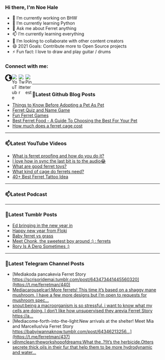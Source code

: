### Hi there, I'm Noe Hale

- 🔭 I’m currently working on BHW
- 🌱 I’m currently learning Python
- 💬 Ask me about Ferret anything
- 📫 I’m currently learning everything
- 🔭 I’m looking to collaborate with other content creators
- 😄 2021 Goals: Contribute more to Open Source projects
- ⚡ Fun fact: I love to draw and play guitar / drums

### Connect with me:

[<img align="left" alt="ferretvoice.com" width="22px" src="https://raw.githubusercontent.com/iconic/open-iconic/master/svg/globe.svg" />](https://ferretvoice.com)
[<img align="left" alt="YouTube" width="22px" src="https://cdn.jsdelivr.net/npm/simple-icons@v3/icons/youtube.svg" />](https://www.youtube.com/channel/UCk665XTfaMLVwFVWUmgnDiw)
[<img align="left" alt="Twitter" width="22px" src="https://cdn.jsdelivr.net/npm/simple-icons@v3/icons/twitter.svg" />](https://twitter.com/voiceferret)
[<img align="left" alt="Pinterest" width="22px" src="https://cdn.jsdelivr.net/npm/simple-icons@v3/icons/pinterest.svg" />](https://www.pinterest.com/voiceferret/)

<br />

---
### 🔭Latest Github Blog Posts
<!-- GITHUB:START -->
- [Things to Know Before Adopting a Pet As Pet](http://noehale.github.io/things-to-know-before-adopting-a-pet-as-pet/)
- [Ferret Quiz and Name Game](http://noehale.github.io/ferret-quiz/)
- [Fun Ferret Games](http://noehale.github.io/fun-ferret-games/)
- [Best Ferret Food - A Guide To Choosing the Best For Your Pet](http://noehale.github.io/best-ferret-food/)
- [How much does a ferret cage cost](http://noehale.github.io/how-much-does-a-ferret-cage-cost/)
<!-- GITHUB:END -->
---
### 📫Latest YouTube Videos

<!-- YOUTUBE:START -->
- [What is ferret proofing and how do you do it?](https://www.youtube.com/watch?v=81Syh_DJBQQ)
- [I love how in sync the last bit is to the audio😂](https://www.youtube.com/watch?v=WHBeGHwSlGY)
- [What are good ferret toys?](https://www.youtube.com/watch?v=tPxRilBzc0s)
- [What kind of cage do ferrets need?](https://www.youtube.com/watch?v=xzz6hC3sR5A)
- [40+ Best Ferret Tattoo Idea](https://www.youtube.com/watch?v=KIKqduR6Xcs)
<!-- YOUTUBE:END -->

---
### 📫Latest Podcast

<!-- PODCAST:START -->
<!-- PODCAST:END -->
---
### 📝Latest Tumblr Posts

<!-- TUMBLR:START -->
- [Ed bringing in the new year in](https://come-forth-into-the-light.tumblr.com/post/643477221704597504)
- [Happy new year from Floki](https://come-forth-into-the-light.tumblr.com/post/643454531686088704)
- [Baby ferret vs grass](https://come-forth-into-the-light.tumblr.com/post/643409271325868032)
- [Meet Chonk, the sweetest boy around :) : ferrets](https://come-forth-into-the-light.tumblr.com/post/643386615284269056)
- [Rory Is A Derp Sometimes :)](https://come-forth-into-the-light.tumblr.com/post/643363941866700800)
<!-- TUMBLR:END -->
---
### 📝Latest Telegram Channel Posts

<!-- TELEGRAM:START -->
- [Mediakoda pancakevia Ferret Story https://scrisoridemai.tumblr.com/post/643473441445560320](https://t.me/ferretman/440)
- [Mediacarouselcarl:More ferrets! This time it’s based on a shaggy mane mushroom. I have a few more designs but I’m open to requests for mushroom spec...](https://t.me/ferretman/439)
- [snout:being a macroorganism is so stressful. i want to know what my cells are doing. I don’t like how unsupervised they arevia Ferret Story https://a...](https://t.me/ferretman/438)
- [Mediacome-forth-into-the-light:New arrivals at the shelter! Meet Mia and Marcellus!via Ferret Story https://babyiwannaknow.tumblr.com/post/64346213256...](https://t.me/ferretman/437)
- [idlnmclean:theworkshopofdreams:What the..?!It’s the herbicide.Otters secrete thick oils in their fur that help them to be more hydrodynamic and water...](https://t.me/ferretman/436)
<!-- TELEGRAM:END -->
